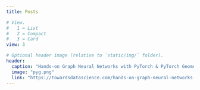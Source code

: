 ```yaml
---
title: Posts

# View.
#   1 = List
#   2 = Compact
#   3 = Card
view: 3

# Optional header image (relative to `static/img/` folder).
header:
  caption: "Hands-on Graph Neural Networks with PyTorch & PyTorch Geometric"
  image: "pyg.png"
  link: "https://towardsdatascience.com/hands-on-graph-neural-networks-with-pytorch-pytorch-geometric-359487e221a8"
---
```

